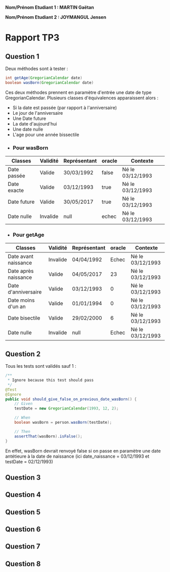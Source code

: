 **Nom/Prénom Etudiant 1 : MARTIN Gaëtan**

**Nom/Prénom Etudiant 2 : JOYMANGUL Jensen**

# Rapport TP3

## Question 1

Deux méthodes sont à tester : 

```java
int getAge(GregorianCalendar date)
boolean wasBorn(GregorianCalendar date)
```

Ces deux méthodes prennent en paramètre d'entrée une date de type GregorianCalendar. 
Plusieurs classes d'équivalences apparaissent alors : 
- Si la date est passée (par rapport à l'anniversaire)
- Le jour de l'anniversaire
- Une Date future
- La date d'aujourd'hui
- Une date nulle
- L'age pour une année bissectile

+ ### Pour wasBorn

| Classes     | Validité | Représentant | oracle | Contexte         |
|-------------|----------|--------------|--------|------------------|
| Date passée | Valide   | 30/03/1992   | false  | Né le 03/12/1993 |
| Date exacte | Valide   | 03/12/1993   | true   | Né le 03/12/1993 |
| Date future | Valide   | 30/05/2017   | true   | Né le 03/12/1993 |
| Date nulle  | Invalide | null         | echec  | Né le 03/12/1993 |

+ ### Pour getAge

| Classes              | Validité | Représentant | oracle | Contexte         |
|----------------------|----------|--------------|--------|------------------|
| Date avant naissance | Invalide | 04/04/1992   | Echec  | Né le 03/12/1993 |
| Date après naissance | Valide   | 04/05/2017   | 23     | Né le 03/12/1993 |
| Date d'anniversaire  | Valide   | 03/12/1993   | 0      | Né le 03/12/1993 |
| Date moins d'un an   | Valide   | 01/01/1994   | 0      | Né le 03/12/1993 |
| Date bisectile       | Valide   | 29/02/2000   | 6      | Né le 03/12/1993 |
| Date nulle           | Invalide | null         | Echec  | Né le 03/12/1993 |


## Question 2

Tous les tests sont validés sauf 1 : 

```java
/**
 * Ignore because this test should pass
 */
@Test
@Ignore
public void should_give_false_on_previous_date_wasBorn() {
    // Given
    testDate = new GregorianCalendar(1993, 12, 2);

    // When
    boolean wasBorn = person.wasBorn(testDate);

    // Then
    assertThat(wasBorn).isFalse();
}
```

En effet, wasBorn devrait renvoyé false si on passe en paramètre une date antétieure à la date de naissance
(ici date_naissance = 03/12/1993 et testDate = 02/12/1993)

## Question 3

## Question 4

## Question 5

## Question 6

## Question 7

## Question 8
